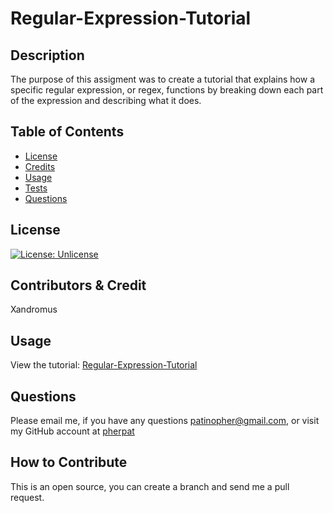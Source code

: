 # Regular-Expression-Tutorial


## Description

  The purpose of this assigment was to create a tutorial that explains how a specific regular expression, or regex, functions by breaking down each part of the expression and describing what it does.

 ## Table of Contents

 - [License](#license)
 - [Credits](#contributors--credit)
 - [Usage](#usage)
 - [Tests](#tests)
 - [Questions](#questions)


## License

 [![License: Unlicense](https://img.shields.io/badge/license-Unlicense-blue.svg)](http://unlicense.org/) 

## Contributors & Credit

 Xandromus

## Usage
View the tutorial: [Regular-Expression-Tutorial](https://gist.github.com/pherpat/17c7e791a1b971614eb692f8cb804b70)

## Questions
 Please email me, if you have any questions
patinopher@gmail.com, or visit my GitHub account at
[pherpat](https://github.com/pherpat)

## How to Contribute

 This is an open source, you can create a branch and send me a pull request.
